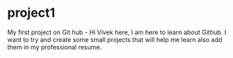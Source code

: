 # project1
My first project on Git hub -
Hi Vivek here,
I am here to learn about Github. I want to try and create some small projects that will help me learn also add them in my professional resume.
